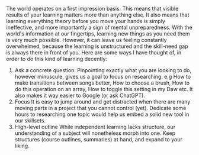 The world operates on a first impression basis. 
This means that visible results of your learning matters more than anything else. It also means that learning everything theory before you move your hands is simply ineffective, and more importantly a sign of mental unpreparedness.
With the world's information at our fingertips, learning new things as you need them is very much possible. However, it can leave us feeling constantly overwhelmed, because the learning is unstructured and the skill-need gap is always there in front of you. Here are some ways I have thought of, in order to do this kind of learning decently:

1. Ask a concrete question.
Pinpointing exactly what you are looking to do, however minuscule, gives us a goal to focus on researching. e.g How to make transitions between songs better, How to choose a brush, How to do this operation on an array, How to toggle this setting in my Daw etc.
It also makes it way easier to Google (or ask ChatGPT).
2. Focus 
It is easy to jump around and get distracted when there are many moving parts in a project that you cannot control (yet). Dedicate some hours to researching one topic would help us embed a solid new tool in our skillsets.
3. High-level outline
While independent learning lacks structure, our understanding of a subject will nonetheless morph into one. Keep structures (course outlines, summaries) at hand, and expand to your liking.